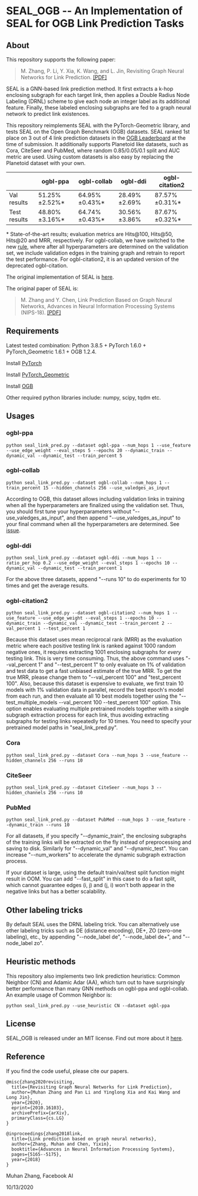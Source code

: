 SEAL\_OGB -- An Implementation of SEAL for OGB Link Prediction Tasks
===============================================================================

About
-----
This repository supports the following paper:
> M. Zhang, P. Li, Y. Xia, K. Wang, and L. Jin, Revisiting Graph Neural Networks for Link Prediction. [\[PDF\]](https://arxiv.org/pdf/2010.16103.pdf)

SEAL is a GNN-based link prediction method. It first extracts a k-hop enclosing subgraph for each target link, then applies a Double Radius Node Labeling (DRNL) scheme to give each node an integer label as its additional feature. Finally, these labeled enclosing subgraphs are fed to a graph neural network to predict link existences.

This repository reimplements SEAL with the PyTorch-Geometric library, and tests SEAL on the Open Graph Benchmark (OGB) datasets. SEAL ranked 1st place on 3 out of 4 link prediction datasets in the [OGB Leaderboard](https://ogb.stanford.edu/docs/leader_linkprop/) at the time of submission. It additionally supports Planetoid like datasets, such as Cora, CiteSeer and PubMed, where random 0.85/0.05/0.1 split and AUC metric are used. Using custom datasets is also easy by replacing the Planetoid dataset with your own.

|              | ogbl-ppa | ogbl-collab | ogbl-ddi | ogbl-citation2 |
|--------------|---------------------|-----------------------|--------------------|---------------------|
| Val results |  51.25%&plusmn;2.52%* |    64.95%&plusmn;0.43%* | 28.49%&plusmn;2.69% |   87.57%&plusmn;0.31%* |
| Test results |  48.80%&plusmn;3.16%* |    64.74%&plusmn;0.43%* | 30.56%&plusmn;3.86% |   87.67%&plusmn;0.32%* |

\* State-of-the-art results; evaluation metrics are Hits@100, Hits@50, Hits@20 and MRR, respectively. For ogbl-collab, we have switched to the new [rule](https://ogb.stanford.edu/docs/leader_rules/), where after all hyperparameters are determined on the validation set, we include validation edges in the training graph and retrain to report the test performance. For ogbl-citation2, it is an updated version of the deprecated ogbl-citation.

The original implementation of SEAL is [here](https://github.com/muhanzhang/SEAL).

The original paper of SEAL is:
> M. Zhang and Y. Chen, Link Prediction Based on Graph Neural Networks, Advances in Neural Information Processing Systems (NIPS-18). [\[PDF\]](https://arxiv.org/pdf/1802.09691.pdf)


Requirements
------------

Latest tested combination: Python 3.8.5 + PyTorch 1.6.0 + PyTorch\_Geometric 1.6.1 + OGB 1.2.4.

Install [PyTorch](https://pytorch.org/)

Install [PyTorch\_Geometric](https://rusty1s.github.io/pytorch_geometric/build/html/notes/installation.html)

Install [OGB](https://ogb.stanford.edu/docs/home/)

Other required python libraries include: numpy, scipy, tqdm etc.

Usages
------

### ogbl-ppa

    python seal_link_pred.py --dataset ogbl-ppa --num_hops 1 --use_feature --use_edge_weight --eval_steps 5 --epochs 20 --dynamic_train --dynamic_val --dynamic_test --train_percent 5 

### ogbl-collab

    python seal_link_pred.py --dataset ogbl-collab --num_hops 1 --train_percent 15 --hidden_channels 256 --use_valedges_as_input

According to OGB, this dataset allows including validation links in training when all the hyperparameters are finalized using the validation set. Thus, you should first tune your hyperparameters without "--use_valedges_as_input", and then append "--use_valedges_as_input" to your final command when all the hyperparameters are determined. See [issue](https://github.com/snap-stanford/ogb/issues/84).

### ogbl-ddi

    python seal_link_pred.py --dataset ogbl-ddi --num_hops 1 --ratio_per_hop 0.2 --use_edge_weight --eval_steps 1 --epochs 10 --dynamic_val --dynamic_test --train_percent 1 

For the above three datasets, append "--runs 10" to do experiments for 10 times and get the average results.

### ogbl-citation2

    python seal_link_pred.py --dataset ogbl-citation2 --num_hops 1 --use_feature --use_edge_weight --eval_steps 1 --epochs 10 --dynamic_train --dynamic_val --dynamic_test --train_percent 2 --val_percent 1 --test_percent 1

Because this dataset uses mean reciprocal rank (MRR) as the evaluation metric where each positive testing link is ranked against 1000 random negative ones, it requires extracting 1001 enclosing subgraphs for *every* testing link. This is very time consuming. Thus, the above command uses "--val_percent 1" and "--test_percent 1" to only evaluate on 1% of validation and test data to get a fast unbiased estimate of the true MRR. To get the true MRR, please change them to "--val_percent 100" and "test_percent 100". Also, because this dataset is expensive to evaluate, we first train 10 models with 1% validation data in parallel, record the best epoch's model from each run, and then evaluate all 10 best models together using the "--test_multiple_models --val_percent 100 --test_percent 100" option. This option enables evaluating multiple pretrained models together with a single subgraph extraction process for each link, thus avoiding extracting subgraphs for testing links repeatedly for 10 times. You need to specify your pretrained model paths in "seal_link_pred.py".

### Cora

    python seal_link_pred.py --dataset Cora --num_hops 3 --use_feature --hidden_channels 256 --runs 10

### CiteSeer

    python seal_link_pred.py --dataset CiteSeer --num_hops 3 --hidden_channels 256 --runs 10

### PubMed

    python seal_link_pred.py --dataset PubMed --num_hops 3 --use_feature --dynamic_train --runs 10

For all datasets, if you specify "--dynamic_train", the enclosing subgraphs of the training links will be extracted on the fly instead of preprocessing and saving to disk. Similarly for "--dynamic_val" and "--dynamic_test". You can increase "--num_workers" to accelerate the dynamic subgraph extraction process.

If your dataset is large, using the default train/val/test split function might result in OOM. You can add "--fast_split" in this case to do a fast split, which cannot guarantee edges (i, j) and (j, i) won't both appear in the negative links but has a better scalability.

Other labeling tricks
---------------------

By default SEAL uses the DRNL labeling trick. You can alternatively use other labeling tricks such as DE (distance encoding), DE+, ZO (zero-one labeling), etc., by appending "--node_label de", "--node_label de+", and "--node_label zo".

Heuristic methods
-----------------

This repository also implements two link prediction heuristics: Common Neighbor (CN) and Adamic Adar (AA), which turn out to have surprisingly better performance than many GNN methods on ogbl-ppa and ogbl-collab. An example usage of Common Neighbor is:

    python seal_link_pred.py --use_heuristic CN --dataset ogbl-ppa

License
-------

SEAL\_OGB is released under an MIT license. Find out more about it [here](https://github.com/facebookresearch/SEAL_OGB/blob/master/LICENSE).

Reference
---------

If you find the code useful, please cite our papers.

    @misc{zhang2020revisiting,
      title={Revisiting Graph Neural Networks for Link Prediction},
      author={Muhan Zhang and Pan Li and Yinglong Xia and Kai Wang and Long Jin},
      year={2020},
      eprint={2010.16103},
      archivePrefix={arXiv},
      primaryClass={cs.LG}
    }

    @inproceedings{zhang2018link,
      title={Link prediction based on graph neural networks},
      author={Zhang, Muhan and Chen, Yixin},
      booktitle={Advances in Neural Information Processing Systems},
      pages={5165--5175},
      year={2018}
    }

Muhan Zhang, Facebook AI

10/13/2020
